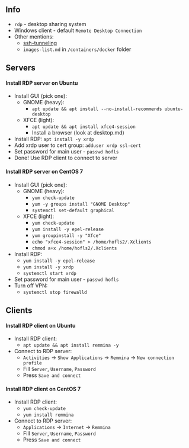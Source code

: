 ## Info
* `rdp` - desktop sharing system
* Windows client - default `Remote Desktop Connection`
* Other mentions: 
    * [ssh-tunneling](../ssh/ssh-tunneling.md)
    * `images-list.md` in `/containers/docker` folder

## Servers 
#### Install RDP server on Ubuntu
* Install GUI (pick one): 
    * GNOME (heavy):
        * `apt update && apt install --no-install-recommends ubuntu-desktop`
    * XFCE (light):
        * `apt update && apt install xfce4-session`
        * Install a browser (look at desktop.md)
* Install RDP: `apt install -y xrdp`
* Add xrdp user to cert group: `adduser xrdp ssl-cert`
* Set password for main user - `passwd hofls`
* Done! Use RDP client to connect to server

#### Install RDP server on CentOS 7
* Install GUI (pick one):
    * GNOME (heavy):
        * `yum check-update`
        * `yum -y groups install "GNOME Desktop"`
        * `systemctl set-default graphical`
    * XFCE (light):
        * `yum check-update`
        * `yum install -y epel-release`
        * `yum groupinstall -y "Xfce"`
        * `echo "xfce4-session" > /home/hofls2/.Xclients`
        * `chmod a+x /home/hofls2/.Xclients`
* Install RDP:
    * `yum install -y epel-release`
    * `yum install -y xrdp`
    * `systemctl start xrdp`
* Set password for main user - `passwd hofls`
* Turn off VPN:
    * `systemctl stop firewalld`

## Clients
#### Install RDP client on Ubuntu
* Install RDP client: 
    * `apt update && apt install remmina -y`
* Connect to RDP server:
    * `Activities` -> `Show Applications` -> `Remmina` -> `New connection profile`
    * Fill `Server`, `Username`, `Password`
    * Press `Save and connect`

#### Install RDP client on CentOS 7 
* Install RDP client: 
    * `yum check-update`
    * `yum install remmina`
* Connect to RDP server:
    * `Applications` -> `Internet` -> `Remmina`
    * Fill `Server`, `Username`, `Password`
    * Press `Save and connect`